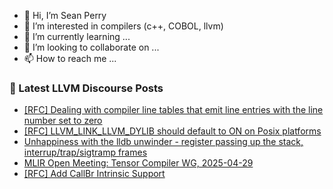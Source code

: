 - 👋 Hi, I’m Sean Perry
- 👀 I’m interested in compilers (c++, COBOL, llvm)
- 🌱 I’m currently learning ...
- 💞️ I’m looking to collaborate on ...
- 📫 How to reach me ...

<!---
s66perry/s66perry is a ✨ special ✨ repository because its `README.md` (this file) appears on your GitHub profile.
You can click the Preview link to take a look at your changes.
--->
### 📕 Latest LLVM Discourse Posts

<!-- DISCOURSE-LLVM:START -->
- [[RFC] Dealing with compiler line tables that emit line entries with the line number set to zero](https://discourse.llvm.org/t/rfc-dealing-with-compiler-line-tables-that-emit-line-entries-with-the-line-number-set-to-zero/86083#post_3)
- [[RFC] LLVM_LINK_LLVM_DYLIB should default to ON on Posix platforms](https://discourse.llvm.org/t/rfc-llvm-link-llvm-dylib-should-default-to-on-on-posix-platforms/85908?page=3#post_42)
- [Unhappiness with the lldb unwinder - register passing up the stack, interrup/trap/sigtramp frames](https://discourse.llvm.org/t/unhappiness-with-the-lldb-unwinder-register-passing-up-the-stack-interrup-trap-sigtramp-frames/86058#post_5)
- [MLIR Open Meeting: Tensor Compiler WG, 2025-04-29](https://discourse.llvm.org/t/mlir-open-meeting-tensor-compiler-wg-2025-04-29/86035#post_4)
- [[RFC] Add CallBr Intrinsic Support](https://discourse.llvm.org/t/rfc-add-callbr-intrinsic-support/86087#post_1)
<!-- DISCOURSE-LLVM:END -->
